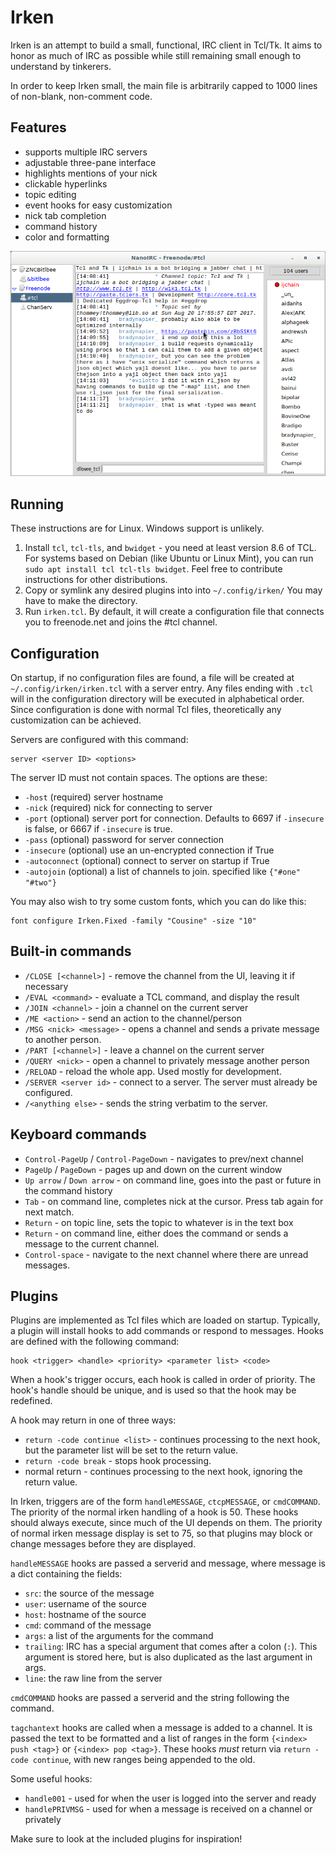 Irken
=======

Irken is an attempt to build a small, functional, IRC client in Tcl/Tk.  It
aims to honor as much of IRC as possible while still remaining small enough to
understand by tinkerers.

In order to keep Irken small, the main file is arbitrarily capped to 1000
lines of non-blank, non-comment code.

Features
--------

- supports multiple IRC servers
- adjustable three-pane interface
- highlights mentions of your nick
- clickable hyperlinks
- topic editing
- event hooks for easy customization
- nick tab completion
- command history
- color and formatting

![Screenshot](https://raw.githubusercontent.com/dlowe-net/irken/master/irken.png)

Running
-------

These instructions are for Linux.  Windows support is unlikely.

1. Install `tcl`, `tcl-tls`, and `bwidget` - you need at least version
   8.6 of TCL.  For systems based on Debian (like Ubuntu or Linux
   Mint), you can run `sudo apt install tcl tcl-tls bwidget`.  Feel
   free to contribute instructions for other distributions.
2. Copy or symlink any desired plugins into into `~/.config/irken/`  You may
   have to make the directory.
3. Run `irken.tcl`. By default, it will create a configuration file that
   connects you to freenode.net and joins the #tcl channel.

Configuration
-------------

On startup, if no configuration files are found, a file will be created at
`~/.config/irken/irken.tcl` with a server entry.  Any files ending with
`.tcl` will in the configuration directory will be executed in alphabetical
order.  Since configuration is done with normal Tcl files, theoretically any
customization can be achieved.

Servers are configured with this command:

    server <server ID> <options>

The server ID must not contain spaces.  The options are these:

* `-host` (required) server hostname
* `-nick` (required) nick for connecting to server
* `-port` (optional) server port for connection.  Defaults to 6697 if `-insecure` is
  false, or 6667 if `-insecure` is true.
* `-pass` (optional) password for server connection
* `-insecure` (optional) use an un-encrypted connection if True
* `-autoconnect` (optional) connect to server on startup if True
* `-autojoin` (optional) a list of channels to join.  specified like `{"#one" "#two"}`

You may also wish to try some custom fonts, which you can do like this:

    font configure Irken.Fixed -family "Cousine" -size "10"

Built-in commands
-----------------

* `/CLOSE [<channel>]` - remove the channel from the UI, leaving it if necessary
* `/EVAL <command>` - evaluate a TCL command, and display the result
* `/JOIN <channel>` - join a channel on the current server
* `/ME <action>` - send an action to the channel/person
* `/MSG <nick> <message>` - opens a channel and sends a private message to another person.
* `/PART [<channel>]` - leave a channel on the current server
* `/QUERY <nick>` - open a channel to privately message another person
* `/RELOAD` - reload the whole app.  Used mostly for development.
* `/SERVER <server id>` - connect to a server.  The server must already be configured.
* `/<anything else>` - sends the string verbatim to the server.

Keyboard commands
-----------------

* `Control-PageUp` / `Control-PageDown` - navigates to prev/next channel
* `PageUp` / `PageDown` - pages up and down on the current window
* `Up arrow` / `Down arrow` - on command line, goes into the past or future in the command history
* `Tab` - on command line, completes nick at the cursor.  Press tab again for
next match.
* `Return` - on topic line, sets the topic to whatever is in the text box
* `Return` - on command line, either does the command or sends a message to the
  current channel.
* `Control-space` - navigate to the next channel where there are unread messages.

Plugins
-------

Plugins are implemented as Tcl files which are loaded on startup.  Typically, a
plugin will install hooks to add commands or respond to messages.  Hooks are
defined with the following command:

    hook <trigger> <handle> <priority> <parameter list> <code>

When a hook's trigger occurs, each hook is called in order of priority.  The
hook's handle should be unique, and is used so that the hook may be redefined.

A hook may return in one of three ways:

- `return -code continue <list>` - continues processing to the next hook, but
  the parameter list will be set to the return value.
- `return -code break` - stops hook processing.
- normal return - continues processing to the next hook, ignoring the return
  value.

In Irken, triggers are of the form `handleMESSAGE`, `ctcpMESSAGE`, or
`cmdCOMMAND`.  The priority of the normal irken handling of a hook is 50.
These hooks should always execute, since much of the UI depends on them.  The
priority of normal irken message display is set to 75, so that plugins may
block or change messages before they are displayed.

`handleMESSAGE` hooks are passed a serverid and message, where message is a
dict containing the fields:

- `src`: the source of the message
- `user`: username of the source
- `host`: hostname of the source
- `cmd`: command of the message
- `args`: a list of the arguments for the command
- `trailing`: IRC has a special argument that comes after a colon (`:`).  This
  argument is stored here, but is also duplicated as the last argument in args.
- `line`: the raw line from the server

`cmdCOMMAND` hooks are passed a serverid and the string following the command.

`tagchantext` hooks are called when a message is added to a channel.  It is
passed the text to be formatted and a list of ranges in the form `{<index> push
<tag>}` or `{<index> pop <tag>}`.  These hooks *must* return via `return -code
continue`, with new ranges being appended to the old.

Some useful hooks:

- `handle001` - used for when the user is logged into the server and ready
- `handlePRIVMSG` - used for when a message is received on a channel or privately

Make sure to look at the included plugins for inspiration!
